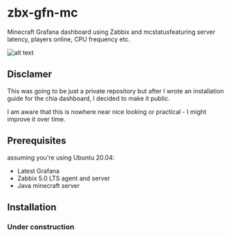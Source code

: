 # zbx-gfn-mc

Minecraft Grafana dashboard using Zabbix and mcstatusfeaturing server latency, players online, CPU frequency etc.

![alt text](https://i.imgur.com/f0n8iWR.png)

## Disclamer

This was going to be just a private repository but after I wrote an installation guide for the chia dashboard, I decided to make it public.

 I am aware that this is nowhere near nice looking or practical - I might improve it over time.


## Prerequisites
assuming you're using Ubuntu 20.04:
- Latest Grafana
- Zabbix 5.0 LTS agent and server
- Java minecraft server


## Installation

### Under construction 
